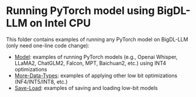 # Running PyTorch model using BigDL-LLM on Intel CPU

This folder contains examples of running any PyTorch model on BigDL-LLM (only need one-line code change):

- [Model](Model): examples of running PyTorch models (e.g., Openai Whisper, LLaMA2, ChatGLM2, Falcon, MPT, Baichuan2, etc.) using INT4 optimizations
- [More-Data-Types](More-Data-Types): examples of applying other low bit optimizations (NF4/INT5/INT8, etc.)
- [Save-Load](Save-Load): examples of saving and loading low-bit models
